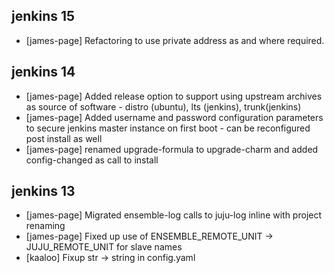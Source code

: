 jenkins 15
----------

* [james-page] Refactoring to use private address as and where required.

jenkins 14
----------

* [james-page] Added release option to support using upstream archives as source of 
  software - distro (ubuntu), lts (jenkins), trunk(jenkins)
* [james-page] Added username and password configuration parameters to secure jenkins
  master instance on first boot - can be reconfigured post install as well
* [james-page] renamed upgrade-formula to upgrade-charm and added config-changed as 
  call to install

jenkins 13
----------

* [james-page] Migrated ensemble-log calls to juju-log inline with project renaming
* [james-page] Fixed up use of ENSEMBLE_REMOTE_UNIT -> JUJU_REMOTE_UNIT for slave names
* [kaaloo] Fixup str -> string in config.yaml
